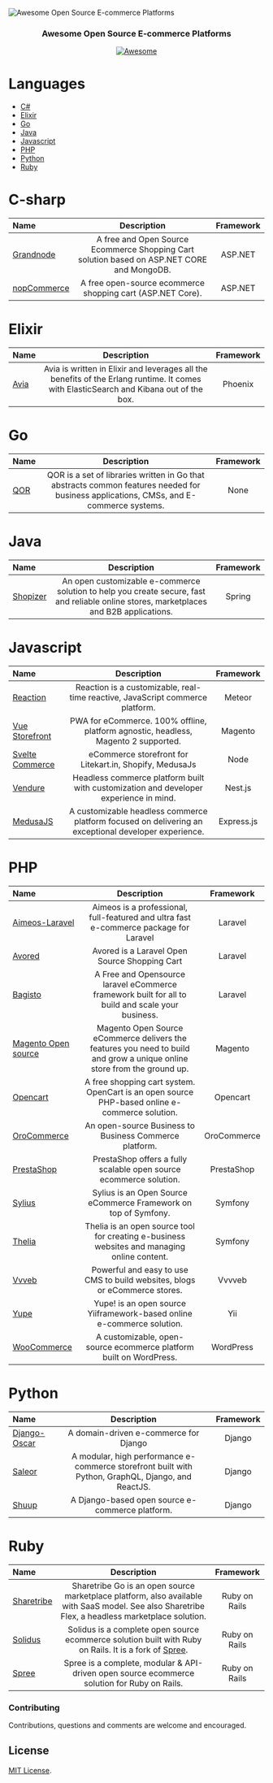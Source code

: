 ![Awesome Open Source E-commerce Platforms](https://imgur.com/RwADfWz.png)

<h3 align="center">Awesome Open Source E-commerce Platforms</h3>
<p align="center">
  <a href="https://github.com/sindresorhus/awesome">
    <img alt="Awesome" src="https://cdn.rawgit.com/sindresorhus/awesome/d7305f38d29fed78fa85652e3a63e154dd8e8829/media/badge.svg">
  </a>
  </p>

# Languages

- [C#](#c-sharp)
- [Elixir](#elixir)
- [Go](#go)
- [Java](#java)
- [Javascript](#Javascript)
- [PHP](#php)
- [Python](#python)
- [Ruby](#ruby)

# C-sharp

| Name                                                       |                                        Description                                         | Framework |
| :--------------------------------------------------------- | :----------------------------------------------------------------------------------------: | :-------: |
| [Grandnode](https://github.com/grandnode/grandnode)        | A free and Open Source Ecommerce Shopping Cart solution based on ASP.NET CORE and MongoDB. |  ASP.NET  |
| [nopCommerce](https://github.com/nopSolutions/nopCommerce) |                 A free open-source ecommerce shopping cart (ASP.NET Core).                 |  ASP.NET  |

# Elixir

| Name                                         |                                                              Description                                                               | Framework |
| :------------------------------------------- | :------------------------------------------------------------------------------------------------------------------------------------: | :-------: |
| [Avia](https://github.com/aviacommerce/avia) | Avia is written in Elixir and leverages all the benefits of the Erlang runtime. It comes with ElasticSearch and Kibana out of the box. |  Phoenix  |

# Go

| Name                              |                                                              Description                                                               | Framework |
| :-------------------------------- | :------------------------------------------------------------------------------------------------------------------------------------: | :-------: |
| [QOR](https://github.com/qor/qor) | QOR is a set of libraries written in Go that abstracts common features needed for business applications, CMSs, and E-commerce systems. |   None    |

# Java

| Name                                                       |                                                               Description                                                               | Framework |
| :--------------------------------------------------------- | :-------------------------------------------------------------------------------------------------------------------------------------: | :-------: |
| [Shopizer](https://github.com/shopizer-ecommerce/shopizer) | An open customizable e-commerce solution to help you create secure, fast and reliable online stores, marketplaces and B2B applications. |  Spring   |

# Javascript

| Name                                                           |                                    Description                                     | Framework |
| :------------------------------------------------------------- | :--------------------------------------------------------------------------------: | :-------: |
| [Reaction](https://github.com/reactioncommerce/reaction)       |   Reaction is a customizable, real-time reactive, JavaScript commerce platform.    |  Meteor   |
| [Vue Storefront](https://github.com/DivanteLtd/vue-storefront) | PWA for eCommerce. 100% offline, platform agnostic, headless, Magento 2 supported. |  Magento  |
| [Svelte Commerce](https://github.com/itswadesh/svelte-commerce) |             eCommerce storefront for Litekart.in, Shopify, MedusaJs               |   Node    |
| [Vendure](https://github.com/vendure-ecommerce/vendure) | Headless commerce platform built with customization and developer experience in mind.     |   Nest.js |
| [MedusaJS](https://github.com/medusajs/medusa) | A customizable headless commerce platform focused on delivering an exceptional developer experience.| Express.js |

# PHP

| Name                                                                    |                                                       Description                                                        |  Framework  |
| :---------------------------------------------------------------------- | :----------------------------------------------------------------------------------------------------------------------: | :---------: |
| [Aimeos-Laravel](https://github.com/aimeos/aimeos-laravel)              |                  Aimeos is a professional, full-featured and ultra fast e-commerce package for Laravel                   |   Laravel   |
| [Avored](https://github.com/avored/laravel-ecommerce)                   |                                      Avored is a Laravel Open Source Shopping Cart                                       |   Laravel   |
| [Bagisto](https://github.com/bagisto/bagisto)                           |            A Free and Opensource laravel eCommerce framework built for all to build and scale your business.             |   Laravel   |
| [Magento Open source](https://magento.com/products/magento-open-source) | Magento Open Source eCommerce delivers the features you need to build and grow a unique online store from the ground up. |   Magento   |
| [Opencart](https://github.com/opencart/opencart)                        |              A free shopping cart system. OpenCart is an open source PHP-based online e-commerce solution.               |  Opencart   |
| [OroCommerce](https://github.com/oroinc/orocommerce-application)        |                                  An open-source Business to Business Commerce platform.                                  | OroCommerce |
| [PrestaShop](https://github.com/PrestaShop/PrestaShop)                  |                            PrestaShop offers a fully scalable open source ecommerce solution.                            | PrestaShop  |
| [Sylius](https://github.com/Sylius/Sylius)                              |                             Sylius is an Open Source eCommerce Framework on top of Symfony.                              |   Symfony   |
| [Thelia](https://github.com/thelia/thelia)                              |               Thelia is an open source tool for creating e-business websites and managing online content.                |   Symfony   |
| [Vvveb](https://github.com/givanz/Vvveb)                                |              Powerful and easy to use CMS to build websites, blogs or eCommerce stores.                                  |  Vvvveb     |
| [Yupe](https://github.com/yupe/yupe)                                    |                          Yupe! is an open source Yiiframework-based online e-commerce solution.                          |     Yii     |
| [WooCommerce](https://github.com/woocommerce/woocommerce)                              |               A customizable, open-source ecommerce platform built on WordPress.                |   WordPress   |

# Python

| Name                                                         |                                            Description                                             | Framework |
| :----------------------------------------------------------- | :------------------------------------------------------------------------------------------------: | :-------: |
| [Django-Oscar](https://github.com/django-oscar/django-oscar) |                               A domain-driven e-commerce for Django                                |  Django   |
| [Saleor](https://github.com/mirumee/saleor)                  | A modular, high performance e-commerce storefront built with Python, GraphQL, Django, and ReactJS. |  Django   |
| [Shuup](https://github.com/shuup/shuup)                      |                          A Django-based open source e-commerce platform.                           |  Django   |

# Ruby

| Name                                                   |                                                                   Description                                                                    |   Framework   |
| :----------------------------------------------------- | :----------------------------------------------------------------------------------------------------------------------------------------------: | :-----------: |
| [Sharetribe](https://github.com/sharetribe/sharetribe) | Sharetribe Go is an open source marketplace platform, also available with SaaS model. See also Sharetribe Flex, a headless marketplace solution. | Ruby on Rails |
| [Solidus](https://github.com/solidusio/solidus)        |       Solidus is a complete open source ecommerce solution built with Ruby on Rails. It is a fork of [Spree](https://spreecommerce.org/).        | Ruby on Rails |
| [Spree](https://github.com/spree/spree)                |                           Spree is a complete, modular & API-driven open source ecommerce solution for Ruby on Rails.                            | Ruby on Rails |

### Contributing

Contributions, questions and comments are welcome and encouraged.

## License

[MIT License](http://opensource.org/licenses/MIT).

